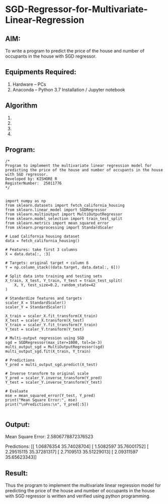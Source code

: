 # SGD-Regressor-for-Multivariate-Linear-Regression

## AIM:
To write a program to predict the price of the house and number of occupants in the house with SGD regressor.

## Equipments Required:
1. Hardware – PCs
2. Anaconda – Python 3.7 Installation / Jupyter notebook

## Algorithm
1. 
2. 
3. 
4. 

## Program:
```
/*
Program to implement the multivariate linear regression model for predicting the price of the house and number of occupants in the house with SGD regressor.
Developed by: KISHORE R
RegisterNumber:  25011776
*/


import numpy as np
from sklearn.datasets import fetch_california_housing
from sklearn.linear_model import SGDRegressor
from sklearn.multioutput import MultiOutputRegressor
from sklearn.model_selection import train_test_split
from sklearn.metrics import mean_squared_error
from sklearn.preprocessing import StandardScaler

# Load California housing dataset
data = fetch_california_housing()

# Features: take first 3 columns
X = data.data[:, :3]

# Targets: original target + column 6
Y = np.column_stack((data.target, data.data[:, 6]))

# Split data into training and testing sets
X_train, X_test, Y_train, Y_test = train_test_split(
    X, Y, test_size=0.2, random_state=42
)

# Standardize features and targets
scaler_X = StandardScaler()
scaler_Y = StandardScaler()

X_train = scaler_X.fit_transform(X_train)
X_test = scaler_X.transform(X_test)
Y_train = scaler_Y.fit_transform(Y_train)
Y_test = scaler_Y.transform(Y_test)

# Multi-output regression using SGD
sgd = SGDRegressor(max_iter=1000, tol=1e-3)
multi_output_sgd = MultiOutputRegressor(sgd)
multi_output_sgd.fit(X_train, Y_train)

# Predictions
Y_pred = multi_output_sgd.predict(X_test)

# Inverse transform to original scale
Y_pred = scaler_Y.inverse_transform(Y_pred)
Y_test = scaler_Y.inverse_transform(Y_test)

# Evaluate
mse = mean_squared_error(Y_test, Y_pred)
print("Mean Square Error:", mse)
print("\nPredictions:\n", Y_pred[:5])


```

## Output:
Mean Square Error: 2.5806778872376523

Predictions: [[ 1.06876354 35.74028704] [ 1.5082597 35.76001752] [ 2.29515115 35.37281317] [ 2.7109513 35.51229013] [ 2.09311597 35.65623343]]

## Result:
Thus the program to implement the multivariate linear regression model for predicting the price of the house and number of occupants in the house with SGD regressor is written and verified using python programming.
